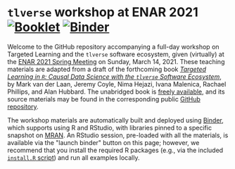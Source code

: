 # `tlverse` workshop at ENAR 2021 [![Booklet](https://github.com/tlverse/enar2021-workshop/actions/workflows/bookdown.yml/badge.svg)](https://github.com/tlverse/enar2021-workshop/actions/workflows/bookdown.yml) [![Binder](http://mybinder.org/badge_logo.svg)](http://mybinder.org/v2/gh/tlverse/enar2021-workshop/master?urlpath=rstudio)

Welcome to the GitHub repository accompanying a full-day workshop on Targeted
Learning and the `tlverse` software ecosystem, given (virtually) at the [ENAR
2021 Spring Meeting](https://www.enar.org/meetings/spring2021/) on Sunday, March
14, 2021. These teaching materials are adapted from a draft of the forthcoming
book [*Targeted Learning in `R`: Causal Data Science with the `tlverse` Software
Ecosystem*](https://tlverse.org/tlverse-handbook/), by Mark van der Laan, Jeremy
Coyle, Nima Hejazi, Ivana Malenica, Rachael Phillips, and Alan Hubbard. The
unabridged book is [freely available](https://tlverse.org/tlverse-handbook), and
its source materials may be found in the corresponding public [GitHub
repository](https://github.com/tlverse/tlverse-handbook).

The workshop materials are automatically built and deployed using
[Binder](https://github.com/jupyterhub/binderhub), which supports using R and
RStudio, with libraries pinned to a specific snapshot on
[MRAN](https://mran.microsoft.com/documents/rro/reproducibility). An RStudio
session, pre-loaded with all the materials, is available via the "launch binder"
button on this page; however, we recommend that you install the required R
packages (e.g., via the included [`install.R`
script](https://github.com/tlverse/enar2021-workshop/blob/master/install.R))
and run all examples locally.
